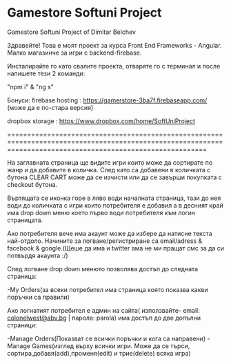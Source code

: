 # Gamestore Softuni Project
 Gamestore Softuni Project of Dimitar Belchev

Здравейте! Това е моят проект за курса Front End Frameworks - Angular. Малко магазинче за игри с backend-firebase.

Инсталирайте го като свалите проекта, отваряте го с терминал и после напишете тези 2 команди:

"npm i" & "ng s"

Бонуси:
firebase hosting : https://gamerstore-3ba7f.firebaseapp.com/ (може да е по-стара версия)

dropbox storage : https://www.dropbox.com/home/SoftUniProject

==============================================================================================================================================================

На заглавната страница ще видите игри които може да сортирате по жанр и да добавите в количка. След като са добавени в количката с бутона CLEAR CART може да се изчисти или да се завърши покупката с checkout бутона.

Въртящата се иконка горе в ляво води началната страница, тази до нея води до количката с игри които потребителя е добавил а в десният край има drop down меню което първо води потребителя към логин страницата.

Ако потребителя вече има акаунт може да избере да натисне текста най-отдоло. Начините за логване/регистриране са email/adress & facebook & google.(Щеше да има и twitter ама не ми пращат смс за да си потвърдя акаунта :/)

След логване drop down менюто позволява достъп до следнaтa страницa: 

-My Orders(за всеки потребител има страница която показва какви поръчки са правили)

Ако логнатият потребител е админ на сайта( използвайте- email: colonelwest@abv.bg | парола: parola) има достъп до две допълни страници:

-Manage Orders(Показват се всички поръчки и кога са направени)
-Manage Games(изглед върху всички игри. Може да се търси, сортира,добавя(add),променя(edit) и трие(delete) всяка игра)
